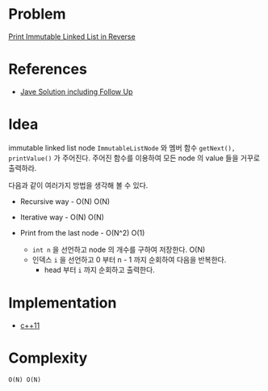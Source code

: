 # Problem

[Print Immutable Linked List in Reverse](https://leetcode.com/problems/print-immutable-linked-list-in-reverse/)

# References

* [Jave Solution including Follow Up](https://leetcode.com/problems/print-immutable-linked-list-in-reverse/discuss/436647/Jave-Solution-including-Follow-Up)

# Idea

immutable linked list node `ImmutableListNode` 와 멤버 함수
`getNext(), printValue()` 가 주어진다. 주어진 함수를 이용하여 모든
node 의 value 들을 거꾸로 출력하라.

다음과 같이 여러가지 방법을 생각해 볼 수 있다.

* Recursive way - O(N) O(N)

* Iterative way - O(N) O(N)

* Print from the last node - O(N^2) O(1)

  * `int n` 을 선언하고 node 의 개수를 구하여 저장한다. O(N)
  * 인덱스 `i` 을 선언하고 0 부터 n - 1 까지 순회하여 다음을 반복한다.
    * head 부터 `i` 까지 순회하고 출력한다. 
  
# Implementation

* [c++11](a.cpp)

# Complexity

```
O(N) O(N)
```
